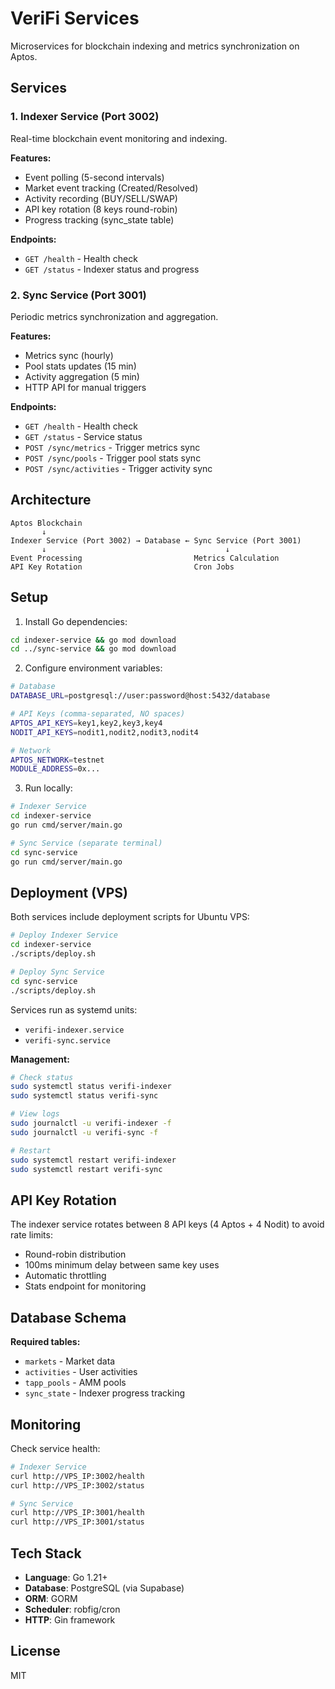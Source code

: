 # VeriFi Services

Microservices for blockchain indexing and metrics synchronization on Aptos.

## Services

### 1. Indexer Service (Port 3002)

Real-time blockchain event monitoring and indexing.

**Features:**
- Event polling (5-second intervals)
- Market event tracking (Created/Resolved)
- Activity recording (BUY/SELL/SWAP)
- API key rotation (8 keys round-robin)
- Progress tracking (sync_state table)

**Endpoints:**
- `GET /health` - Health check
- `GET /status` - Indexer status and progress

### 2. Sync Service (Port 3001)

Periodic metrics synchronization and aggregation.

**Features:**
- Metrics sync (hourly)
- Pool stats updates (15 min)
- Activity aggregation (5 min)
- HTTP API for manual triggers

**Endpoints:**
- `GET /health` - Health check
- `GET /status` - Service status
- `POST /sync/metrics` - Trigger metrics sync
- `POST /sync/pools` - Trigger pool stats sync
- `POST /sync/activities` - Trigger activity sync

## Architecture

```
Aptos Blockchain
       ↓
Indexer Service (Port 3002) → Database ← Sync Service (Port 3001)
       ↓                                        ↓
Event Processing                         Metrics Calculation
API Key Rotation                         Cron Jobs
```

## Setup

1. Install Go dependencies:
```bash
cd indexer-service && go mod download
cd ../sync-service && go mod download
```

2. Configure environment variables:
```bash
# Database
DATABASE_URL=postgresql://user:password@host:5432/database

# API Keys (comma-separated, NO spaces)
APTOS_API_KEYS=key1,key2,key3,key4
NODIT_API_KEYS=nodit1,nodit2,nodit3,nodit4

# Network
APTOS_NETWORK=testnet
MODULE_ADDRESS=0x...
```

3. Run locally:
```bash
# Indexer Service
cd indexer-service
go run cmd/server/main.go

# Sync Service (separate terminal)
cd sync-service
go run cmd/server/main.go
```

## Deployment (VPS)

Both services include deployment scripts for Ubuntu VPS:

```bash
# Deploy Indexer Service
cd indexer-service
./scripts/deploy.sh

# Deploy Sync Service
cd sync-service
./scripts/deploy.sh
```

Services run as systemd units:
- `verifi-indexer.service`
- `verifi-sync.service`

**Management:**
```bash
# Check status
sudo systemctl status verifi-indexer
sudo systemctl status verifi-sync

# View logs
sudo journalctl -u verifi-indexer -f
sudo journalctl -u verifi-sync -f

# Restart
sudo systemctl restart verifi-indexer
sudo systemctl restart verifi-sync
```

## API Key Rotation

The indexer service rotates between 8 API keys (4 Aptos + 4 Nodit) to avoid rate limits:

- Round-robin distribution
- 100ms minimum delay between same key uses
- Automatic throttling
- Stats endpoint for monitoring

## Database Schema

**Required tables:**
- `markets` - Market data
- `activities` - User activities
- `tapp_pools` - AMM pools
- `sync_state` - Indexer progress tracking

## Monitoring

Check service health:
```bash
# Indexer Service
curl http://VPS_IP:3002/health
curl http://VPS_IP:3002/status

# Sync Service
curl http://VPS_IP:3001/health
curl http://VPS_IP:3001/status
```

## Tech Stack

- **Language**: Go 1.21+
- **Database**: PostgreSQL (via Supabase)
- **ORM**: GORM
- **Scheduler**: robfig/cron
- **HTTP**: Gin framework

## License

MIT
